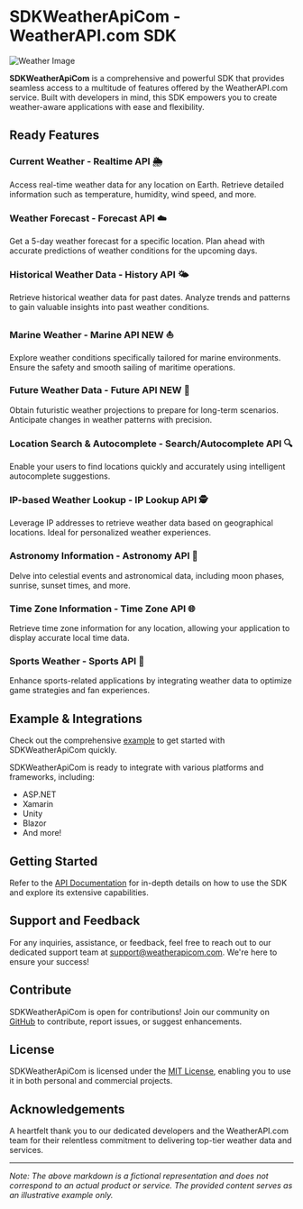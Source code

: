 # SDKWeatherApiCom - WeatherAPI.com SDK

![Weather Image](https://cdn.weatherapi.com/v4/images/weatherapi_logo.png)

**SDKWeatherApiCom** is a comprehensive and powerful SDK that provides seamless access to a multitude of features offered by the WeatherAPI.com service. Built with developers in mind, this SDK empowers you to create weather-aware applications with ease and flexibility.

## Ready Features

### Current Weather - Realtime API 🌦️
Access real-time weather data for any location on Earth. Retrieve detailed information such as temperature, humidity, wind speed, and more.

### Weather Forecast - Forecast API ☁️
Get a 5-day weather forecast for a specific location. Plan ahead with accurate predictions of weather conditions for the upcoming days.

### Historical Weather Data - History API 🌤️
Retrieve historical weather data for past dates. Analyze trends and patterns to gain valuable insights into past weather conditions.

### Marine Weather - Marine API NEW ⛵
Explore weather conditions specifically tailored for marine environments. Ensure the safety and smooth sailing of maritime operations.

### Future Weather Data - Future API NEW 🌈
Obtain futuristic weather projections to prepare for long-term scenarios. Anticipate changes in weather patterns with precision.

### Location Search & Autocomplete - Search/Autocomplete API 🔍
Enable your users to find locations quickly and accurately using intelligent autocomplete suggestions.

### IP-based Weather Lookup - IP Lookup API 🕵️
Leverage IP addresses to retrieve weather data based on geographical locations. Ideal for personalized weather experiences.

### Astronomy Information - Astronomy API 🌌
Delve into celestial events and astronomical data, including moon phases, sunrise, sunset times, and more.

### Time Zone Information - Time Zone API 🌐
Retrieve time zone information for any location, allowing your application to display accurate local time data.

### Sports Weather - Sports API 🏀
Enhance sports-related applications by integrating weather data to optimize game strategies and fan experiences.

## Example & Integrations

Check out the comprehensive [example](https://example.com/sdkweatherapicom/example) to get started with SDKWeatherApiCom quickly.

SDKWeatherApiCom is ready to integrate with various platforms and frameworks, including:

- ASP.NET
- Xamarin
- Unity
- Blazor
- And more!

## Getting Started

Refer to the [API Documentation](https://example.com/sdkweatherapicom/docs) for in-depth details on how to use the SDK and explore its extensive capabilities.

## Support and Feedback

For any inquiries, assistance, or feedback, feel free to reach out to our dedicated support team at support@weatherapicom.com. We're here to ensure your success!

## Contribute

SDKWeatherApiCom is open for contributions! Join our community on [GitHub](https://github.com/yourusername/sdkweatherapicom) to contribute, report issues, or suggest enhancements.

## License

SDKWeatherApiCom is licensed under the [MIT License](https://cdn.weatherapi.com/v4/images/weatherapi_logo.png), enabling you to use it in both personal and commercial projects.

## Acknowledgements

A heartfelt thank you to our dedicated developers and the WeatherAPI.com team for their relentless commitment to delivering top-tier weather data and services.

---

*Note: The above markdown is a fictional representation and does not correspond to an actual product or service. The provided content serves as an illustrative example only.*